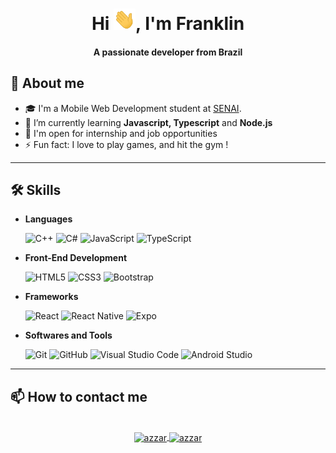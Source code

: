 <html>
<body>

<div align="center">
  <h1 align="center">Hi <picture><img alt="wave" width=35 src="https://raw.githubusercontent.com/italoseara/italoseara/main/imgs/waving.gif"></picture>, I'm Franklin</h1>
  <h4 align="center">A passionate developer from Brazil</h4>
</div>

## 🧮 **About me**

- 🎓 I'm a Mobile Web Development student at [SENAI](http://sc.senai.br/).
- 🌱 I’m currently learning **Javascript, Typescript** and **Node.js**
- 🏢 I'm open for internship and job opportunities
- ⚡ Fun fact: I love to play games, and hit the gym !

-----

## 🛠️ **Skills**

- **Languages**

    
    ![C++](https://img.shields.io/badge/C++%20-%2300599C.svg?style=for-the-badge&logo=c%2B%2B&logoColor=white)
    ![C#](https://img.shields.io/badge/C%23%20-%23239120.svg?style=for-the-badge&logo=c-sharp&logoColor=white)
    ![JavaScript](https://img.shields.io/badge/JavaScript%20-%23F7DF1E.svg?style=for-the-badge&logo=javascript&logoColor=white)
    ![TypeScript](https://img.shields.io/badge/typescript-%23007ACC.svg?style=for-the-badge&logo=typescript&logoColor=white)

- **Front-End Development**

    ![HTML5](https://img.shields.io/badge/HTML5%20-%23E34F26.svg?style=for-the-badge&logo=html5&logoColor=white)
    ![CSS3](https://img.shields.io/badge/CSS3%20-%231572B6.svg?style=for-the-badge&logo=css3&logoColor=white)
    ![Bootstrap](https://img.shields.io/badge/Bootstrap%20-%23563D7C.svg?style=for-the-badge&logo=bootstrap&logoColor=white)

- **Frameworks**

    ![React](https://img.shields.io/badge/React%20-%2320232a.svg?style=for-the-badge&logo=react&logoColor=%2361DAFB)
    ![React Native](https://img.shields.io/badge/react_native-%2320232a.svg?style=for-the-badge&logo=react&logoColor=%2361DAFB)
    ![Expo](https://img.shields.io/badge/expo-1C1E24?style=for-the-badge&logo=expo&logoColor=#D04A37)

- **Softwares and Tools**

    ![Git](https://img.shields.io/badge/Git%20-%23F05032.svg?style=for-the-badge&logo=git&logoColor=white)
    ![GitHub](https://img.shields.io/badge/GitHub%20-%23121011.svg?style=for-the-badge&logo=github&logoColor=white)
    ![Visual Studio Code](https://img.shields.io/badge/Visual%20Studio%20Code%20-%23007ACC.svg?style=for-the-badge&logo=visual-studio-code&logoColor=white)
    ![Android Studio](https://img.shields.io/badge/android%20studio-346ac1?style=for-the-badge&logo=android%20studio&logoColor=white)
    

-----

## 📫 **How to contact me**

<p align="center">
<br/>
<a href="https://www.linkedin.com/in/italoseara/" target="blank">
  <img align="center"
    src="https://img.shields.io/badge/linkedin-%231DA1F2.svg?style=for-the-badge&logo=linkedin&logoColor=white"
    alt="azzar" height="30"/>
</a>
<a href="mailto:berwald1997@outlook.com" target="blank">
  <img align="center"
    src="https://img.shields.io/badge/Microsoft_Outlook-0078D4?style=for-the-badge&logo=microsoft-outlook&logoColor=white"
    alt="azzar" height="30"/>
</a>
</p>

</body>
</html>
